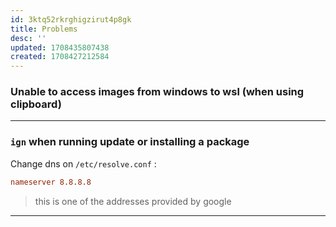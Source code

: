 ```yaml
---
id: 3ktq52rkrghigzirut4p8gk
title: Problems
desc: ''
updated: 1708435807438
created: 1708427212584
---
```


### Unable to access images from windows to wsl (when using clipboard)

---

### `ign` when running update or installing a package 

Change dns on `/etc/resolve.conf` :

```conf
nameserver 8.8.8.8
```

> this is one of the addresses provided by google

---